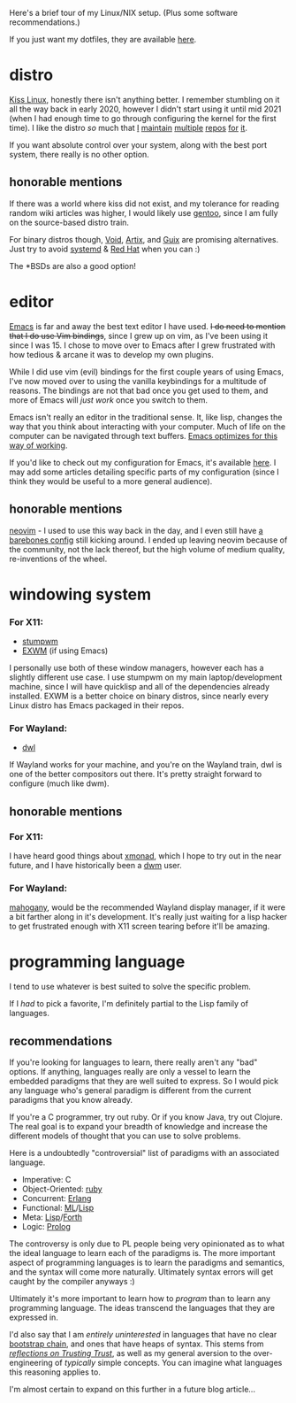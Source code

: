 Here's a brief tour of my Linux/NIX setup. (Plus some software recommendations.)

If you just want my dotfiles, they are available [here](https://github.com/echawk/dots).

# distro

[Kiss Linux](http://kisscommunity.org/), honestly there isn't anything better.
I remember stumbling on it all the way back in early 2020, however I didn't
start using it until mid 2021 (when I had enough time to go through configuring
the kernel for the first time). I like the distro *so* much that
[I](https://github.com/echawk/kiss-personal)
[maintain](https://github.com/echawk/kiss-xorg)
[multiple](https://github.com/echawk/kiss-tex)
[repos](https://github.com/echawk/kiss-repos)
[for](https://github.com/echawk/kiss-java-boot)
[it](https://github.com/echawk/kiss-spec).

If you want absolute control over your system, along with the best port system,
there really is no other option.

## honorable mentions

If there was a world where kiss did not exist, and my tolerance for reading
random wiki articles was higher, I would likely use
[gentoo](https://www.gentoo.org/), since I am fully on the source-based distro
train.

For binary distros though, [Void](https://voidlinux.org/), [Artix](https://artixlinux.org/), and [Guix](https://guix.gnu.org/) are promising alternatives. Just
try to avoid [systemd](https://nosystemd.org/) & [Red Hat](https://without-systemd.org/public/gnomeasia2014.pdf) when you can :)

The *BSDs are also a good option!

# editor

[Emacs](https://www.gnu.org/software/emacs/) is far and away the best text editor
I have used. ~~I do need to mention that I do use Vim bindings~~, since I grew up
on vim, as I've been using it since I was 15. I chose to move over to Emacs
after I grew frustrated with how tedious & arcane it was to develop my own plugins.

While I did use vim (evil) bindings for the first couple years of using Emacs,
I've now moved over to using the vanilla keybindings for a multitude of reasons.
The bindings are not that bad once you get used to them, and more of Emacs will
*just work* once you switch to them.

Emacs isn't really an editor in the traditional sense. It, like lisp, changes
the way that you think about interacting with your computer. Much of life
on the computer can be navigated through text buffers.
[Emacs optimizes for this way of working](https://youtu.be/urcL86UpqZc?feature=shared&t=210).

If you'd like to check out my configuration for Emacs, it's available
[here](https://github.com/echawk/dots/blob/master/emacs/.config/emacs/init.el).
I may add some articles detailing specific parts of my configuration (since
I think they would be useful to a more general audience).

## honorable mentions

[neovim](https://neovim.io/) - I used to use this way back in the day, and I
even still have [a barebones config](https://github.com/echawk/dots/tree/master/neovim/.config/nvim) still kicking around.
I ended up leaving neovim because of the community, not the lack thereof, but
the high volume of medium quality, re-inventions of the wheel.

# windowing system

### For X11:

* [stumpwm](http://stumpwm.github.io/)
* [EXWM](https://github.com/emacs-exwm/exwm) (if using Emacs)

I personally use both of these window managers, however each has a slightly
different use case. I use stumpwm on my main laptop/development machine,
since I will have quicklisp and all of the dependencies already installed.
EXWM is a better choice on binary distros, since nearly every Linux distro has
Emacs packaged in their repos.

### For Wayland:

* [dwl](https://codeberg.org/dwl/dwl)

If Wayland works for your machine, and you're on the Wayland train,
dwl is one of the better compositors out there. It's pretty straight
forward to configure (much like dwm).

## honorable mentions

### For X11:

I have heard good things about [xmonad](https://xmonad.org/), which I hope to try out in the
near future, and I have historically been a [dwm](https://dwm.suckless.org/) user.

### For Wayland:

[mahogany](https://github.com/stumpwm/mahogany), would be the recommended
Wayland display manager, if it were a bit farther along in it's development.
It's really just waiting for a lisp hacker to get frustrated enough with X11
screen tearing before it'll be amazing.

# programming language

I tend to use whatever is best suited to solve the specific problem.

If I *had* to pick a favorite, I'm definitely partial to the Lisp
family of languages.

## recommendations

If you're looking for languages to learn, there really aren't any "bad" options.
If anything, languages really are only a vessel to learn the embedded paradigms
that they are well suited to express. So I would pick any language who's
general paradigm is different from the current paradigms that you know already.

If you're a C programmer, try out ruby. Or if you know Java, try out Clojure.
The real goal is to expand your breadth of knowledge and increase the different
models of thought that you can use to solve problems.

Here is a undoubtedly "controversial" list of paradigms with an associated language.

* Imperative: C
* Object-Oriented: [ruby](https://www.ruby-lang.org/en/)
* Concurrent: [Erlang](https://www.erlang.org/)
* Functional: [ML](https://smlfamily.github.io/)/[Lisp](https://llthw.common-lisp.dev/)
* Meta: [Lisp](https://racket-lang.org/)/[Forth](https://forth-standard.org/)
* Logic: [Prolog](https://www.metalevel.at/prolog)

The controversy is only due to PL people being very opinionated as to what the
ideal language to learn each of the paradigms is. The more important aspect
of programming languages is to learn the paradigms and semantics, and the
syntax will come more naturally. Ultimately syntax errors will get caught by the
compiler anyways :)

Ultimately it's more important to learn how to *program* than to learn any
programming language. The ideas transcend the languages that they
are expressed in.

I'd also say that I am *entirely uninterested* in languages that have no clear
[bootstrap chain](https://guix.gnu.org/en/blog/2023/the-full-source-bootstrap-building-from-source-all-the-way-down/),
and ones that have heaps of syntax. This stems from
*[reflections on Trusting Trust](https://www.cs.cmu.edu/~rdriley/487/papers/Thompson_1984_ReflectionsonTrustingTrust.pdf)*,
as well as my general aversion to the over-engineering of *typically* simple
concepts. You can imagine what languages this reasoning applies to.

I'm almost certain to expand on this further in a future blog article...
